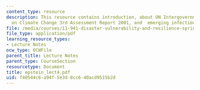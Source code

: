 ```yaml
---
content_type: resource
description: This resource contains introduction, about UN Intergovernmental Panel
  on Climate Change 3rd Assessment Report 2001, and  emerging infectious diseases.
file: /media/courses/11-941-disaster-vulnerability-and-resilience-spring-2005/f40544c6a94f5e3d8cc640acd9515b2d_epstein_lect4.pdf
file_type: application/pdf
learning_resource_types:
- Lecture Notes
ocw_type: OCWFile
parent_title: Lecture Notes
parent_type: CourseSection
resourcetype: Document
title: epstein_lect4.pdf
uid: f40544c6-a94f-5e3d-8cc6-40acd9515b2d
---
```

